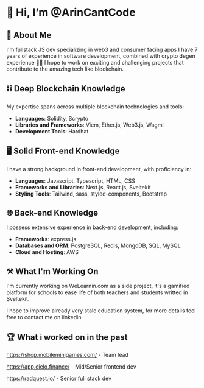 # 👋 Hi, I’m @ArinCantCode

## 📓 About Me
I'm fullstack JS dev specializing in web3 and consumer facing apps
I have 7 years of experience in software development, combined with crypto degen experience 💸💸 I hope to work on exciting and challenging projects that contribute to the amazing tech like blockchain.

## ⛓ Deep Blockchain Knowledge
My expertise spans across multiple blockchain technologies and tools:
- **Languages**: Solidity, Scrypto
- **Libraries and Frameworks**: Viem, Ether.js, Web3.js, Wagmi
- **Development Tools**: Hardhat

## 🖥️ Solid Front-end Knowledge
I have a strong background in front-end development, with proficiency in:
- **Languages**: Javascript, Typescript, HTML, CSS
- **Frameworks and Libraries**: Next.js, React.js, Sveltekit
- **Styling Tools**: Tailwind, sass, styled-components, Bootstrap

## 🌐 Back-end Knowledge
I possess extensive experience in back-end development, including:
- **Frameworks**: express.js
- **Databases and ORM**: PostgreSQL, Redis, MongoDB, SQL, MySQL
- **Cloud and Hosting**: AWS

## ⚒️ What I'm Working On

I'm currently working on WeLearnin.com as a side project, it's a gamified platform for schools to ease life of both teachers and students writted in Sveltekit.

I hope to improve already very stale education system, for more details feel free to contact me on linkedin 

## 🏆 What i worked on in the past

https://shop.mobileminigames.com/ - Team lead

https://app.cielo.finance/ - Mid/Senior frontend dev

https://radquest.io/ - Senior full stack dev

